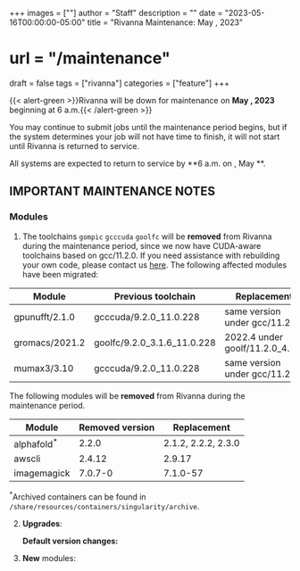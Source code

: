 +++
images = [""]
author = "Staff"
description = ""
date = "2023-05-16T00:00:00-05:00"
title = "Rivanna Maintenance: May , 2023"
# url = "/maintenance"
draft = false
tags = ["rivanna"]
categories = ["feature"]
+++

{{< alert-green >}}Rivanna will be down for maintenance on <strong>May , 2023</strong> beginning at 6 a.m.{{< /alert-green >}}

You may continue to submit jobs until the maintenance period begins, but if the system determines your job will not have time to finish, it will not start until Rivanna is returned to service.

All systems are expected to return to service by **6 a.m. on , May **.

## IMPORTANT MAINTENANCE NOTES

### Modules

1. The toolchains `gompic` `gcccuda` `goolfc` will be **removed** from Rivanna during the maintenance period, since we now have CUDA-aware toolchains based on gcc/11.2.0. If you need assistance with rebuilding your own code, please contact us [here](https://www.rc.virginia.edu/form/support-request/). The following affected modules have been migrated:

| Module | Previous toolchain | Replacement |
|---|---|---|
|gpunufft/2.1.0 | gcccuda/9.2.0_11.0.228     | same version under gcc/11.2.0 |
|gromacs/2021.2 | goolfc/9.2.0_3.1.6_11.0.228| 2022.4 under goolf/11.2.0_4.1.4 |
|mumax3/3.10    | gcccuda/9.2.0_11.0.228     | same version under gcc/11.2.0 |

The following modules will be **removed** from Rivanna during the maintenance period.

| Module | Removed version | Replacement |
|---|---|---|
|alphafold<sup>*</sup> | 2.2.0 | 2.1.2, 2.2.2, 2.3.0 |
|awscli | 2.4.12 | 2.9.17 |
|imagemagick | 7.0.7-0 | 7.1.0-57 |

<sup>*</sup>Archived containers can be found in `/share/resources/containers/singularity/archive`.

2. **Upgrades**:

    **Default version changes:**

3. **New** modules:
